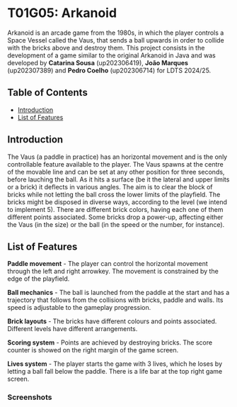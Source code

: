 # T01G05: Arkanoid
Arkanoid is an arcade game from the 1980s, in which the player controls a Space Vessel called the Vaus, that sends a ball upwards in order to collide with the bricks above and destroy them.
This project consists in the development of a game similar to the original Arkanoid in Java and was developed by **Catarina Sousa** (up202306419), **João Marques** (up202307389) and **Pedro Coelho** (up202306714) for LDTS 2024/25.
## Table of Contents
- [Introduction](#introduction)
- [List of Features](#list-of-features)

## Introduction
The Vaus (a paddle in practice) has an horizontal movement and is the only controllable feature available to the player. The Vaus spawns at the centre of the movable line and can be set at any other position for three seconds, before lauching the ball. As it hits a surface (be it the lateral and upper limits or a brick) it deflects in various angles. The aim is to clear the block of bricks while not letting the ball cross the lower limits of the playfield.
The bricks might be disposed in diverse ways, according to the level (we intend to implement 5). There are different brick colors, having each one of them different points associated. Some bricks drop a power-up, affecting either the Vaus (in the size) or the ball (in the speed or the number, for instance).

## List of Features
**Paddle movement** - The player can control the horizontal movement through the left and right arrowkey. The movement is constrained by the edge of the playfield.

**Ball mechanics** - The ball is launched from the paddle at the start and has a trajectory that follows from the collisions with bricks, paddle and walls. Its speed is adjustable to the gameplay progression.

**Brick layouts** - The bricks have different colours and points associated. Different levels have different arrangements.

**Scoring system** - Points are achieved by destroying bricks. The score counter is showed on the right margin of the game screen.

**Lives system** - The player starts the game with 3 lives, which he loses by letting a ball fall below the paddle. There is a life bar at the top right game screen.

### Screenshots
